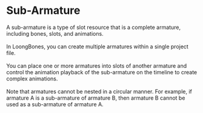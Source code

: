 # Sub-Armature

A sub-armature is a type of slot resource that is a complete armature, including bones, slots, and animations.
<br>
<br>
In LoongBones, you can create multiple armatures within a single project file.
<br>
<br>
You can place one or more armatures into slots of another armature and control the animation playback of the sub-armature on the timeline to create complex animations.
<br>
<br>
Note that armatures cannot be nested in a circular manner. For example, if armature A is a sub-armature of armature B, then armature B cannot be used as a sub-armature of armature A.